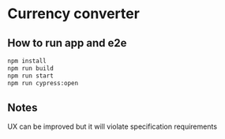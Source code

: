 # Currency converter
## How to run app and e2e
```bash
npm install
npm run build
npm run start
npm run cypress:open
```

## Notes
UX can be improved but it will violate specification requirements 
